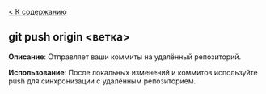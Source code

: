 [< К содержанию](./readme.md)

## git push origin <ветка>

**Описание**: Отправляет ваши коммиты на удалённый репозиторий.

**Использование**: После локальных изменений и коммитов используйте push для синхронизации с удалённым репозиторием.